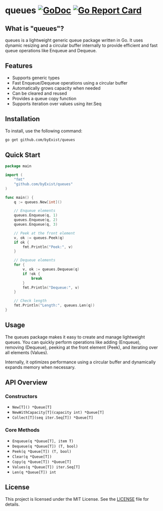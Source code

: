 # queues [![GoDoc](https://pkg.go.dev/badge/github.com/byExist/queues.svg)](https://pkg.go.dev/github.com/byExist/queues) [![Go Report Card](https://goreportcard.com/badge/github.com/byExist/queues)](https://goreportcard.com/report/github.com/byExist/queues)

## What is "queues"?

queues is a lightweight generic queue package written in Go. It uses dynamic resizing and a circular buffer internally to provide efficient and fast queue operations like Enqueue and Dequeue.

## Features

- Supports generic types
- Fast Enqueue/Dequeue operations using a circular buffer
- Automatically grows capacity when needed
- Can be cleared and reused
- Provides a queue copy function
- Supports iteration over values using iter.Seq

## Installation

To install, use the following command:

```bash
go get github.com/byExist/queues
```

## Quick Start

```go
package main

import (
	"fmt"
	"github.com/byExist/queues"
)

func main() {
	q := queues.New[int]()

	// Enqueue elements
	queues.Enqueue(q, 1)
	queues.Enqueue(q, 2)
	queues.Enqueue(q, 3)

	// Peek at the front element
	v, ok := queues.Peek(q)
	if ok {
		fmt.Println("Peek:", v)
	}

	// Dequeue elements
	for {
		v, ok := queues.Dequeue(q)
		if !ok {
			break
		}
		fmt.Println("Dequeue:", v)
	}

	// Check length
	fmt.Println("Length:", queues.Len(q))
}
```

## Usage

The queues package makes it easy to create and manage lightweight queues. You can quickly perform operations like adding (Enqueue), removing (Dequeue), peeking at the front element (Peek), and iterating over all elements (Values).

Internally, it optimizes performance using a circular buffer and dynamically expands memory when necessary.

## API Overview

### Constructors

- `New[T]() *Queue[T]`
- `NewWithCapacity[T](capacity int) *Queue[T]`
- `Collect[T](seq iter.Seq[T]) *Queue[T]`

### Core Methods

- `Enqueue(q *Queue[T], item T)`
- `Dequeue(q *Queue[T]) (T, bool)`
- `Peek(q *Queue[T]) (T, bool)`
- `Clear(q *Queue[T])`
- `Copy(q *Queue[T]) *Queue[T]`
- `Values(q *Queue[T]) iter.Seq[T]`
- `Len(q *Queue[T]) int`

## License

This project is licensed under the MIT License. See the [LICENSE](LICENSE) file for details.
